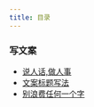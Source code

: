 ```yaml
---
title: 目录
---
```


### 写文案

- [说人话,做人事](./speak-and-act)
- [文案标题写法](./how-to-write-the-title)
- [别浪费任何一个字](./dont-waste-word)

<div align="right">
  <ShareLink />
</div>
<div align="center">
  <DaShang />
</div>
